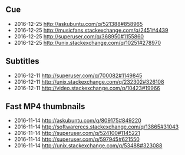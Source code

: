 
Cue
-------------------------------------------------
- 2016-12-25 http://askubuntu.com/q/521388#858965
- 2016-12-25 http://musicfans.stackexchange.com/q/2451#4439
- 2016-12-25 http://superuser.com/q/368950#1155860
- 2016-12-25 http://unix.stackexchange.com/q/10251#278970

Subtitles
--------------------------------------------------
- 2016-12-11 http://superuser.com/q/700082#1149845
- 2016-12-11 http://unix.stackexchange.com/q/232302#326108
- 2016-12-11 http://video.stackexchange.com/q/10423#19966

Fast MP4 thumbnails
-------------------------------------------------
- 2016-11-14 http://askubuntu.com/q/809175#849220
- 2016-11-14 http://softwarerecs.stackexchange.com/q/13865#31043
- 2016-11-14 http://superuser.com/q/524100#1145221
- 2016-11-14 http://superuser.com/q/597945#621550
- 2016-11-14 http://unix.stackexchange.com/q/53488#323088
